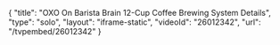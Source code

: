 {
    "title": "OXO On Barista Brain 12-Cup Coffee Brewing System Details",
    "type": "solo",
    "layout": "iframe-static",
    "videoId": "26012342",
    "url": "\/tvpembed\/26012342"
}